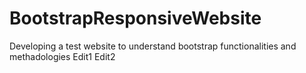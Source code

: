 # BootstrapResponsiveWebsite
Developing a test website to understand bootstrap functionalities and methadologies
Edit1 Edit2
